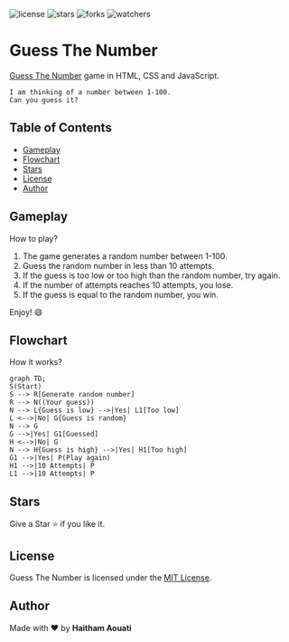 ![license](https://custom-icon-badges.demolab.com/github/license/haithamaouati/GuessTheNumber?logo=law)
![stars](https://custom-icon-badges.demolab.com/github/stars/haithamaouati/GuessTheNumber?logo=star)
![forks](https://custom-icon-badges.demolab.com/github/forks/haithamaouati/GuessTheNumber?logo=repo-forked)
![watchers](https://custom-icon-badges.demolab.com/github/watchers/haithamaouati/GuessTheNumber?logo=eye)

# Guess The Number
[Guess The Number](https://haithamaouati.github.io/GuessTheNumber/) game in HTML, CSS and JavaScript.

```
I am thinking of a number between 1-100.
Can you guess it?
```

## Table of Contents
- [Gameplay](#gameplay)
- [Flowchart](#flowchart)
- [Stars](#stars)
- [License](#license)
- [Author](#author)

## Gameplay
How to play?
1. The game generates a random number between 1-100.
2. Guess the random number in less than 10 attempts.
3. If the guess is too low or too high than the random number, try again.
4. If the number of attempts reaches 10 attempts, you lose.
5. If the guess is equal to the random number, you win.

Enjoy! :smile:

## Flowchart
How it works?

```mermaid
graph TD;
S(Start)
S --> R[Generate random number]
R --> N((Your guess))
N --> L{Guess is low} -->|Yes| L1[Too low]
L <-->|No| G{Guess is random}
N --> G
G -->|Yes| G1[Guessed]
H <-->|No| G
N --> H{Guess is high} -->|Yes| H1[Too high]
G1 -->|Yes| P(Play again)
H1 -->|10 Attempts| P
L1 -->|10 Attempts| P
```

## Stars
Give a Star :star: if you like it.

## License
Guess The Number is licensed under the
[MIT License](LICENSE).

## Author
Made with :hearts: by **Haitham Aouati**
